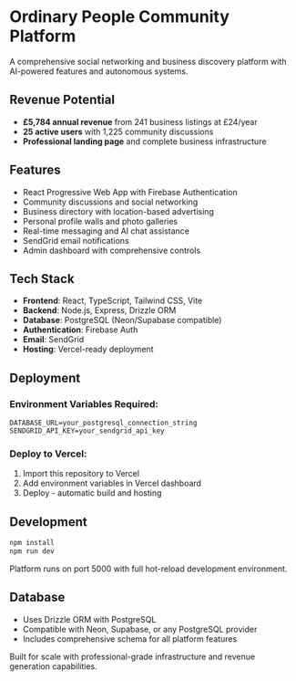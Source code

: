 # Ordinary People Community Platform

A comprehensive social networking and business discovery platform with AI-powered features and autonomous systems.

## Revenue Potential
- **£5,784 annual revenue** from 241 business listings at £24/year
- **25 active users** with 1,225 community discussions
- **Professional landing page** and complete business infrastructure

## Features
- React Progressive Web App with Firebase Authentication
- Community discussions and social networking
- Business directory with location-based advertising
- Personal profile walls and photo galleries
- Real-time messaging and AI chat assistance
- SendGrid email notifications
- Admin dashboard with comprehensive controls

## Tech Stack
- **Frontend**: React, TypeScript, Tailwind CSS, Vite
- **Backend**: Node.js, Express, Drizzle ORM
- **Database**: PostgreSQL (Neon/Supabase compatible)
- **Authentication**: Firebase Auth
- **Email**: SendGrid
- **Hosting**: Vercel-ready deployment

## Deployment

### Environment Variables Required:
```
DATABASE_URL=your_postgresql_connection_string
SENDGRID_API_KEY=your_sendgrid_api_key
```

### Deploy to Vercel:
1. Import this repository to Vercel
2. Add environment variables in Vercel dashboard
3. Deploy - automatic build and hosting

## Development
```bash
npm install
npm run dev
```

Platform runs on port 5000 with full hot-reload development environment.

## Database
- Uses Drizzle ORM with PostgreSQL
- Compatible with Neon, Supabase, or any PostgreSQL provider
- Includes comprehensive schema for all platform features

Built for scale with professional-grade infrastructure and revenue generation capabilities.
